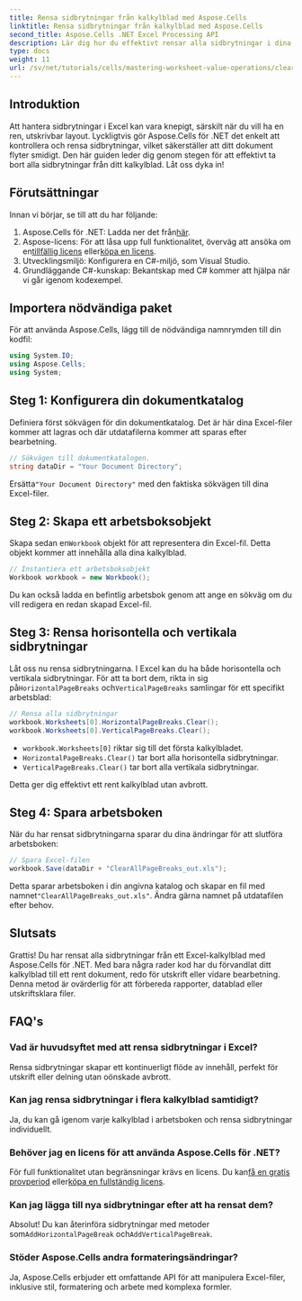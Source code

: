 ```yaml
---
title: Rensa sidbrytningar från kalkylblad med Aspose.Cells
linktitle: Rensa sidbrytningar från kalkylblad med Aspose.Cells
second_title: Aspose.Cells .NET Excel Processing API
description: Lär dig hur du effektivt rensar alla sidbrytningar i dina Excel-kalkylblad med Aspose.Cells för .NET. Denna steg-för-steg-guide förenklar processen.
type: docs
weight: 11
url: /sv/net/tutorials/cells/mastering-worksheet-value-operations/clear-page-breaks/
---
```

## Introduktion

Att hantera sidbrytningar i Excel kan vara knepigt, särskilt när du vill ha en ren, utskrivbar layout. Lyckligtvis gör Aspose.Cells för .NET det enkelt att kontrollera och rensa sidbrytningar, vilket säkerställer att ditt dokument flyter smidigt. Den här guiden leder dig genom stegen för att effektivt ta bort alla sidbrytningar från ditt kalkylblad. Låt oss dyka in!

## Förutsättningar

Innan vi börjar, se till att du har följande:

1.  Aspose.Cells för .NET: Ladda ner det från[här](https://releases.aspose.com/cells/net/).
2.  Aspose-licens: För att låsa upp full funktionalitet, överväg att ansöka om en[tillfällig licens](https://purchase.aspose.com/temporary-license/) eller[köpa en licens](https://purchase.aspose.com/buy).
3. Utvecklingsmiljö: Konfigurera en C#-miljö, som Visual Studio.
4. Grundläggande C#-kunskap: Bekantskap med C# kommer att hjälpa när vi går igenom kodexempel.

## Importera nödvändiga paket

För att använda Aspose.Cells, lägg till de nödvändiga namnrymden till din kodfil:

```csharp
using System.IO;
using Aspose.Cells;
using System;
```

## Steg 1: Konfigurera din dokumentkatalog

Definiera först sökvägen för din dokumentkatalog. Det är här dina Excel-filer kommer att lagras och där utdatafilerna kommer att sparas efter bearbetning.

```csharp
// Sökvägen till dokumentkatalogen.
string dataDir = "Your Document Directory";
```

 Ersätta`"Your Document Directory"` med den faktiska sökvägen till dina Excel-filer.

## Steg 2: Skapa ett arbetsboksobjekt

 Skapa sedan en`Workbook` objekt för att representera din Excel-fil. Detta objekt kommer att innehålla alla dina kalkylblad.

```csharp
// Instantiera ett arbetsboksobjekt
Workbook workbook = new Workbook();
```

Du kan också ladda en befintlig arbetsbok genom att ange en sökväg om du vill redigera en redan skapad Excel-fil.

## Steg 3: Rensa horisontella och vertikala sidbrytningar

 Låt oss nu rensa sidbrytningarna. I Excel kan du ha både horisontella och vertikala sidbrytningar. För att ta bort dem, rikta in sig på`HorizontalPageBreaks` och`VerticalPageBreaks` samlingar för ett specifikt arbetsblad:

```csharp
// Rensa alla sidbrytningar
workbook.Worksheets[0].HorizontalPageBreaks.Clear();
workbook.Worksheets[0].VerticalPageBreaks.Clear();
```

- `workbook.Worksheets[0]` riktar sig till det första kalkylbladet.
- `HorizontalPageBreaks.Clear()` tar bort alla horisontella sidbrytningar.
- `VerticalPageBreaks.Clear()` tar bort alla vertikala sidbrytningar.

Detta ger dig effektivt ett rent kalkylblad utan avbrott.

## Steg 4: Spara arbetsboken

När du har rensat sidbrytningarna sparar du dina ändringar för att slutföra arbetsboken:

```csharp
// Spara Excel-filen
workbook.Save(dataDir + "ClearAllPageBreaks_out.xls");
```

 Detta sparar arbetsboken i din angivna katalog och skapar en fil med namnet`"ClearAllPageBreaks_out.xls"`. Ändra gärna namnet på utdatafilen efter behov.

## Slutsats

Grattis! Du har rensat alla sidbrytningar från ett Excel-kalkylblad med Aspose.Cells för .NET. Med bara några rader kod har du förvandlat ditt kalkylblad till ett rent dokument, redo för utskrift eller vidare bearbetning. Denna metod är ovärderlig för att förbereda rapporter, datablad eller utskriftsklara filer.

## FAQ's

### Vad är huvudsyftet med att rensa sidbrytningar i Excel?  
Rensa sidbrytningar skapar ett kontinuerligt flöde av innehåll, perfekt för utskrift eller delning utan oönskade avbrott.

### Kan jag rensa sidbrytningar i flera kalkylblad samtidigt?  
Ja, du kan gå igenom varje kalkylblad i arbetsboken och rensa sidbrytningar individuellt.

### Behöver jag en licens för att använda Aspose.Cells för .NET?  
 För full funktionalitet utan begränsningar krävs en licens. Du kan[få en gratis provperiod](https://releases.aspose.com/) eller[köpa en fullständig licens](https://purchase.aspose.com/buy).

### Kan jag lägga till nya sidbrytningar efter att ha rensat dem?  
 Absolut! Du kan återinföra sidbrytningar med metoder som`AddHorizontalPageBreak` och`AddVerticalPageBreak`.

### Stöder Aspose.Cells andra formateringsändringar?  
Ja, Aspose.Cells erbjuder ett omfattande API för att manipulera Excel-filer, inklusive stil, formatering och arbete med komplexa formler.